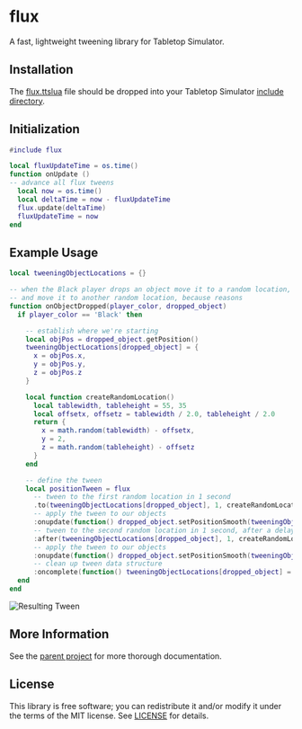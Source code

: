 # flux
A fast, lightweight tweening library for Tabletop Simulator.

## Installation
The [flux.ttslua](flux.ttslua?raw=1) file should be dropped into your Tabletop
Simulator [include directory](http://blog.onelivesleft.com/2017/08/atom-tabletop-simulator-package.html).

## Initialization

```lua
#include flux

local fluxUpdateTime = os.time()
function onUpdate ()
-- advance all flux tweens
  local now = os.time()
  local deltaTime = now - fluxUpdateTime
  flux.update(deltaTime)
  fluxUpdateTime = now
end
```

## Example Usage

```lua
local tweeningObjectLocations = {}

-- when the Black player drops an object move it to a random location, pause,
-- and move it to another random location, because reasons
function onObjectDropped(player_color, dropped_object)
  if player_color == 'Black' then

    -- establish where we're starting
    local objPos = dropped_object.getPosition()
    tweeningObjectLocations[dropped_object] = {
      x = objPos.x,
      y = objPos.y,
      z = objPos.z
    }

    local function createRandomLocation()
      local tablewidth, tableheight = 55, 35
      local offsetx, offsetz = tablewidth / 2.0, tableheight / 2.0
      return {
        x = math.random(tablewidth) - offsetx,
        y = 2,
        z = math.random(tableheight) - offsetz
      }
    end

    -- define the tween
    local positionTween = flux
      -- tween to the first random location in 1 second
      .to(tweeningObjectLocations[dropped_object], 1, createRandomLocation())
      -- apply the tween to our objects
      :onupdate(function() dropped_object.setPositionSmooth(tweeningObjectLocations[dropped_object]) end)
      -- tween to the second random location in 1 second, after a delay of 1 second
      :after(tweeningObjectLocations[dropped_object], 1, createRandomLocation()):delay(1)
      -- apply the tween to our objects
      :onupdate(function() dropped_object.setPositionSmooth(tweeningObjectLocations[dropped_object]) end)
      -- clean up tween data structure
      :oncomplete(function() tweeningObjectLocations[dropped_object] = nil end)
  end
end
```

![Resulting Tween](https://user-images.githubusercontent.com/1111573/32465298-a5682c70-c308-11e7-978f-05457931806d.gif)


## More Information

See the [parent project](https://github.com/rxi/flux) for more thorough documentation.

## License
This library is free software; you can redistribute it and/or modify it under
the terms of the MIT license. See [LICENSE](LICENSE) for details.
